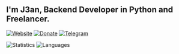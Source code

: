 ## I'm J3an, Backend Developer in Python and Freelancer.

[![Website](https://img.shields.io/badge/Site-blue?style=for-the-badge&logo=google-chrome&logoColor=white)](https://j3an.vercel.app/)
[![Donate](https://img.shields.io/badge/Donate-orange?style=for-the-badge&logo=buymeacoffee&logoColor=white)](https://j3an.vercel.app/donate.html)
[![Telegram](https://img.shields.io/badge/Telegram%20Channel-blue?style=for-the-badge&logo=telegram&logoColor=white)](https://t.me/ij3an)

![Statistics](https://github-readme-stats.vercel.app/api?username=dzj3an&show_icons=true&title_color=f6c32c&icon_color=f6c32c&text_color=9f9f9f&bg_color=151515&count_private=true)
![Languages](https://github-readme-stats.vercel.app/api/top-langs/?username=dzj3an&show_icons=true&title_color=f6c32c&icon_color=f6c32c&text_color=9f9f9f&bg_color=151515&count_private=true&layout=compact)
